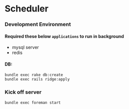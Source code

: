 # Scheduler

### Development Environment
#### Required these below `applications` to run in background
- mysql server
- redis

#### DB:
```bash
bundle exec rake db:create
bundle exec rails ridge:apply
```

### Kick off server
```
bundle exec foreman start
```
